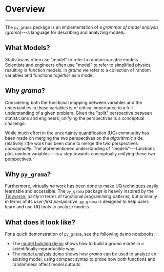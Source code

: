 # Overview

---

The `py_grama` package is an implementation of a *grammar of model analysis*
(*grama*)---a language for describing and analyzing models.

## What Models?

Statisticians often use "model" to refer to random variable models. Scientists
and engineers often use "model" to refer to simplified physics resulting in
function models. In *grama* we refer to a collection of random variables and
functions *together* as a model.

## Why *grama*?

Considering both the functional mapping between variables and the uncertainties
in those variables is of critical importance to a full understanding of a given
problem. Given the "split" perspective between statisticians and engineers,
unifying the perspectives is a conceptual challenge.

While much effort in the [uncertainty
quantification](https://en.wikipedia.org/wiki/Uncertainty_quantification) (UQ)
community has been made on merging the two perspectives on the *algorithmic*
side, relatively little work has been done to merge the two perspectives
*conceptually*. The aforementioned understanding of "models"---functions plus
random variables---is a step towards conceptually unifying these two
perspectives.

## Why `py_grama`?

Furthermore, virtually *no* work has been done to make UQ techniques easily
learnable and accessible. The `py_grama` package is heavily inspired by the
[Tidyverse](https://www.tidyverse.org/), partly in terms of functional
programming patterns, but primarily in terms of its *user-first perspective*.
`py_grama` is designed to help users learn and use UQ tools to analyze models.

## What does it look like?

For a quick demonstration of `py_grama`, see the following demo notebooks:

- The [model building demo](https://github.com/zdelrosario/py_grama/blob/master/examples/demo/builder_demo.ipynb) shows how to build a *grama* model in a scientifically-reproducible way.
- The [model analysis demo](https://github.com/zdelrosario/py_grama/blob/master/examples/demo/analysis_demo.ipynb) shows how *grama* can be used to analyze an existing model, using compact syntax to probe how both functions and randomness affect model outputs.
